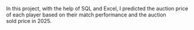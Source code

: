 In this project, with the help of SQL and Excel, I predicted the auction price of each player based on their match performance and the auction sold price in 2025.
